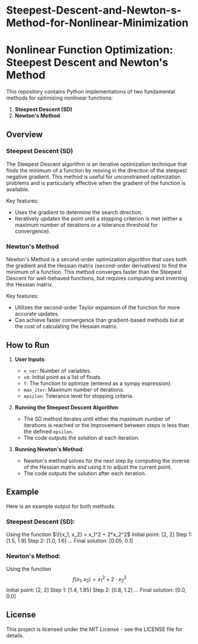 # Steepest-Descent-and-Newton-s-Method-for-Nonlinear-Minimization

# Nonlinear Function Optimization: Steepest Descent and Newton's Method

This repository contains Python implementations of two fundamental methods for optimizing nonlinear functions:
1. **Steepest Descent (SD)**
2. **Newton's Method**

## Overview

### Steepest Descent (SD)
The Steepest Descent algorithm is an iterative optimization technique that finds the minimum of a function by moving in the direction of the steepest negative gradient. This method is useful for unconstrained optimization problems and is particularly effective when the gradient of the function is available.

Key features:
- Uses the gradient to determine the search direction.
- Iteratively updates the point until a stopping criterion is met (either a maximum number of iterations or a tolerance threshold for convergence).

### Newton's Method
Newton's Method is a second-order optimization algorithm that uses both the gradient and the Hessian matrix (second-order derivatives) to find the minimum of a function. This method converges faster than the Steepest Descent for well-behaved functions, but requires computing and inverting the Hessian matrix.

Key features:
- Utilizes the second-order Taylor expansion of the function for more accurate updates.
- Can achieve faster convergence than gradient-based methods but at the cost of calculating the Hessian matrix.

## How to Run

1. **User Inputs**:
   - `n_var`: Number of variables.
   - `x0`: Initial point as a list of floats.
   - `f`: The function to optimize (entered as a sympy expression).
   - `max_iter`: Maximum number of iterations.
   - `epsilon`: Tolerance level for stopping criteria.

2. **Running the Steepest Descent Algorithm**:
   - The SD method iterates until either the maximum number of iterations is reached or the improvement between steps is less than the defined `epsilon`.
   - The code outputs the solution at each iteration.

3. **Running Newton's Method**:
   - Newton's method solves for the next step by computing the inverse of the Hessian matrix and using it to adjust the current point.
   - The code outputs the solution after each iteration.

## Example

Here is an example output for both methods:

### Steepest Descent (SD):

Using the function $\f{x_1, x_2} = x_1^2 + 2*x_2^2$
Initial point: [2, 2]
Step 1: [1.5, 1.9]
Step 2: [1.0, 1.6]
...
Final solution: [0.05, 0.1]

### Newton's Method:

Using the function $$
f(x_1, x_2) = x_1^2 + 2 \cdot x_2^2
$$
Initial point: [2, 2]
Step 1: [1.4, 1.85]
Step 2: [0.8, 1.2]
...
Final solution: [0.0, 0.0]

## License
This project is licensed under the MIT License - see the LICENSE file for details.
